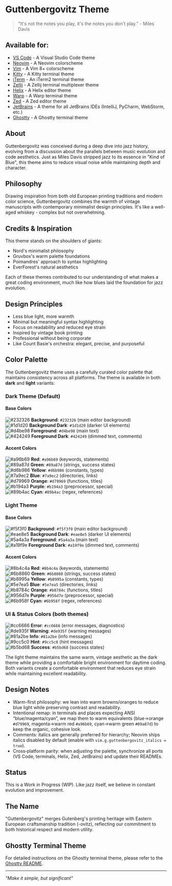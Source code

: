 # Guttenbergovitz Theme

> "It's not the notes you play, it's the notes you don't play." - Miles Davis

## Available for:

- [VS Code](vscode/README.md) - A Visual Studio Code theme
- [Neovim](nvim/README.md) - A Neovim colorscheme
- [Vim](vim/README.md) - A Vim 8+ colorscheme
- [Kitty](kitty/README.md) - A Kitty terminal theme
- [iTerm](iterm/README.md) - An iTerm2 terminal theme
- [Zellij](zellij/README.md) - A Zellij terminal multiplexer theme
- [Helix](helix/README.md) - A Helix editor theme
- [Warp](warp/README.md) - A Warp terminal theme
- [Zed](zed/README.md) - A Zed editor theme
- [JetBrains](jetbrains/README.md) - A theme for all JetBrains IDEs (IntelliJ, PyCharm, WebStorm, etc.)
- [Ghostty](ghostty/README.md) - A Ghostty terminal theme

## About

Guttenbergovitz was conceived during a deep dive into jazz history, evolving from a discussion about the parallels between music evolution and code aesthetics. Just as Miles Davis stripped jazz to its essence in "Kind of Blue", this theme aims to reduce visual noise while maintaining depth and character.

## Philosophy

Drawing inspiration from both old European printing traditions and modern color science, Guttenbergovitz combines the warmth of vintage manuscripts with contemporary minimalist design principles. It's like a well-aged whiskey - complex but not overwhelming.

## Credits & Inspiration

This theme stands on the shoulders of giants:
- Nord's minimalist philosophy
- Gruvbox's warm palette foundations
- Poimandres' approach to syntax highlighting
- EverForest's natural aesthetics

Each of these themes contributed to our understanding of what makes a great coding environment, much like how blues laid the foundation for jazz evolution.

## Design Principles

- Less blue light, more warmth
- Minimal but meaningful syntax highlighting
- Focus on readability and reduced eye strain
- Inspired by vintage book printing
- Professional without being corporate
- Like Count Basie's orchestra: elegant, precise, and purposeful

## Color Palette

The Guttenbergovitz theme uses a carefully curated color palette that maintains consistency across all platforms. The theme is available in both **dark** and **light** variants:

### Dark Theme (Default)

#### Base Colors
![#232326](https://placehold.co/20x20/232326/232326.png) **Background**: `#232326` (main editor background)  
![#1d1d20](https://placehold.co/20x20/1d1d20/1d1d20.png) **Background Dark**: `#1d1d20` (darker UI elements)  
![#d4be98](https://placehold.co/20x20/d4be98/d4be98.png) **Foreground**: `#d4be98` (main text)  
![#424249](https://placehold.co/20x20/424249/424249.png) **Foreground Dark**: `#424249` (dimmed text, comments)  

#### Accent Colors
![#a96b69](https://placehold.co/20x20/a96b69/a96b69.png) **Red**: `#a96b69` (keywords, statements)  
![#89a87d](https://placehold.co/20x20/89a87d/89a87d.png) **Green**: `#89a87d` (strings, success states)  
![#d6b986](https://placehold.co/20x20/d6b986/d6b986.png) **Yellow**: `#d6b986` (constants, types)  
![#7a9ec2](https://placehold.co/20x20/7a9ec2/7a9ec2.png) **Blue**: `#7a9ec2` (directories, links)  
![#d79969](https://placehold.co/20x20/d79969/d79969.png) **Orange**: `#d79969` (functions, titles)  
![#b194a3](https://placehold.co/20x20/b194a3/b194a3.png) **Purple**: `#b194a3` (preprocessor, special)  
![#89b4ac](https://placehold.co/20x20/89b4ac/89b4ac.png) **Cyan**: `#89b4ac` (regex, references)  

### Light Theme

#### Base Colors
![#f5f3f0](https://placehold.co/20x20/f5f3f0/f5f3f0.png) **Background**: `#f5f3f0` (main editor background)  
![#eae8e5](https://placehold.co/20x20/eae8e5/eae8e5.png) **Background Dark**: `#eae8e5` (darker UI elements)  
![#5a4a3a](https://placehold.co/20x20/5a4a3a/5a4a3a.png) **Foreground**: `#5a4a3a` (main text)  
![#a19f9e](https://placehold.co/20x20/a19f9e/a19f9e.png) **Foreground Dark**: `#a19f9e` (dimmed text, comments)  

#### Accent Colors
![#8b4c4a](https://placehold.co/20x20/8b4c4a/8b4c4a.png) **Red**: `#8b4c4a` (keywords, statements)  
![#6b8860](https://placehold.co/20x20/6b8860/6b8860.png) **Green**: `#6b8860` (strings, success states)  
![#b8995a](https://placehold.co/20x20/b8995a/b8995a.png) **Yellow**: `#b8995a` (constants, types)  
![#5e7ea5](https://placehold.co/20x20/5e7ea5/5e7ea5.png) **Blue**: `#5e7ea5` (directories, links)  
![#b8784c](https://placehold.co/20x20/b8784c/b8784c.png) **Orange**: `#b8784c` (functions, titles)  
![#956d7e](https://placehold.co/20x20/956d7e/956d7e.png) **Purple**: `#956d7e` (preprocessor, special)  
![#6b958f](https://placehold.co/20x20/6b958f/6b958f.png) **Cyan**: `#6b958f` (regex, references)  

### UI & Status Colors (both themes)
![#cc6666](https://placehold.co/20x20/cc6666/cc6666.png) **Error**: `#cc6666` (error messages, diagnostics)  
![#de935f](https://placehold.co/20x20/de935f/de935f.png) **Warning**: `#de935f` (warning messages)  
![#81a2be](https://placehold.co/20x20/81a2be/81a2be.png) **Info**: `#81a2be` (info messages)  
![#9cc5c0](https://placehold.co/20x20/9cc5c0/9cc5c0.png) **Hint**: `#9cc5c0` (hint messages)  
![#b5bd68](https://placehold.co/20x20/b5bd68/b5bd68.png) **Success**: `#b5bd68` (success states)  

The light theme maintains the same warm, vintage aesthetic as the dark theme while providing a comfortable bright environment for daytime coding. Both variants create a comfortable environment that reduces eye strain while maintaining excellent readability.

## Design Notes

- Warm-first philosophy: we lean into warm browns/oranges to reduce blue light while preserving contrast and readability.
- Intentional remap: in terminals and places expecting ANSI “blue/magenta/cyan”, we map them to warm equivalents (blue→orange `#d79969`, magenta→warm red `#a96b69`, cyan→warm green `#89a87d`) to keep the organic, cohesive look.
- Comments: italics are generally preferred for hierarchy; Neovim ships italics disabled by default (enable with `vim.g.guttenbergovitz_italics = true`).
- Cross‑platform parity: when adjusting the palette, synchronize all ports (VS Code, terminals, Helix, Zed, JetBrains) and update their READMEs.

## Status

This is a Work in Progress (WIP). Like jazz itself, we believe in constant evolution and improvement.

## The Name

"Guttenbergovitz" merges Gutenberg's printing heritage with Eastern European craftsmanship tradition (-ovitz), reflecting our commitment to both historical respect and modern utility.

## Ghostty Terminal Theme

For detailed instructions on the Ghostty terminal theme, please refer to the [Ghostty README](ghostty/README.md).

---

*"Make it simple, but significant"*
